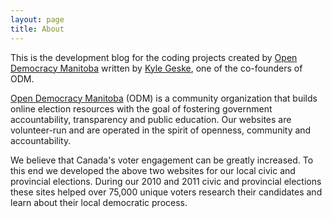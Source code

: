 ```yaml
---
layout: page
title: About
---
```


This is the development blog for the coding projects created by [Open Democracy Manitoba](http://opendemocracymanitoba.ca) written by [Kyle Geske](http://twitter.com/stungeye), one of the co-founders of ODM.

[Open Democracy Manitoba](http://opendemocracymanitoba.ca) (ODM) is a community organization that builds online election resources with the goal of fostering government accountability, transparency and public education. Our websites are volunteer-run and are operated in the spirit of openness, community and accountability.

We believe that Canada's voter engagement can be greatly increased. To this end we developed the above two websites for our local civic and provincial elections. During our 2010 and 2011 civic and provincial elections these sites helped over 75,000 unique voters research their candidates and learn about their local democratic process.
